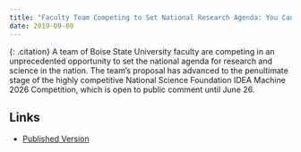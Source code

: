 ```yaml
---
title: "Faculty Team Competing to Set National Research Agenda: You Can Help"
date: 2019-09-09
---
```


{: .citation}
A team of Boise State University faculty are competing in an unprecedented opportunity to set the national agenda for research and science in the nation. The team’s proposal has advanced to the penultimate stage of the highly competitive National Science Foundation IDEA Machine 2026 Competition, which is open to public comment until June 26.

## Links

* [Published Version](https://www.boisestate.edu/news/2019/06/03/faculty-team-competing-to-set-national-research-agenda-you-can-help/)
